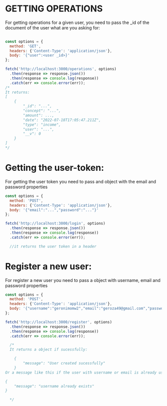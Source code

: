 # GETTING OPERATIONS
For getting operations for a given user, you need to pass the _id of the document of the user what are you asking for:
```js
 
const options = {
  method: 'GET',
  headers: {'Content-Type': 'application/json'},
  body: '{"user":<user _id>}'
};

fetch('http://localhost:3000/operations', options)
  .then(response => response.json())
  .then(response => console.log(response))
  .catch(err => console.error(err));
/*
It returns: 
[
    {
        "_id": "...",
		"concept": "...",
		"amount": ...,
		"date": "2022-07-18T17:05:47.211Z",
		"type": "income",
		"user": "...",
		"__v": 0
    }
] 
*/
```
# Getting the user-token:

For getting the user token you need to pass and object with the email and password properties

```js
const options = {
  method: 'POST',
  headers: {'Content-Type': 'application/json'},
  body: '{"email":"...","password":"..."}'
};

fetch('http://localhost:3000/login', options)
  .then(response => response.json())
  .then(response => console.log(response))
  .catch(err => console.error(err));

  //it returns the user token in a header
```
# Register a new user: 

For register a new user you need to pass a object with username, email and password properties

```js
const options = {
  method: 'POST',
  headers: {'Content-Type': 'application/json'},
  body: '{"username":"geronimomw2","email":"geroza49@gmail.com","password":"callofdutymw3"}'
};

fetch('http://localhost:3000/register', options)
  .then(response => response.json())
  .then(response => console.log(response))
  .catch(err => console.error(err));

  /*
  It returns a object if sucessfully:

    {
	    "message": "User created sucessfully"
    }
Or a message like this if the user with username or email is already used:

{
	"message": "username already exists"
}

  */
```
